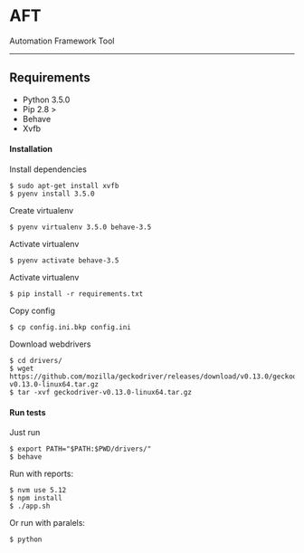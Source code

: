AFT
============

Automation Framework Tool

--------------
Requirements
--------------

 - Python 3.5.0
 - Pip 2.8 >
 - Behave
 - Xvfb

#### Installation

Install dependencies
```
$ sudo apt-get install xvfb
$ pyenv install 3.5.0
```

Create virtualenv
```
$ pyenv virtualenv 3.5.0 behave-3.5
```

Activate virtualenv
```
$ pyenv activate behave-3.5
```

Activate virtualenv
```
$ pip install -r requirements.txt
```

Copy config
```
$ cp config.ini.bkp config.ini
```

Download webdrivers
```
$ cd drivers/
$ wget https://github.com/mozilla/geckodriver/releases/download/v0.13.0/geckodriver-v0.13.0-linux64.tar.gz
$ tar -xvf geckodriver-v0.13.0-linux64.tar.gz
```

#### Run tests

Just run
```
$ export PATH="$PATH:$PWD/drivers/"
$ behave
```

Run with reports:
```
$ nvm use 5.12
$ npm install
$ ./app.sh
```

Or run with paralels:
```
$ python 
```
